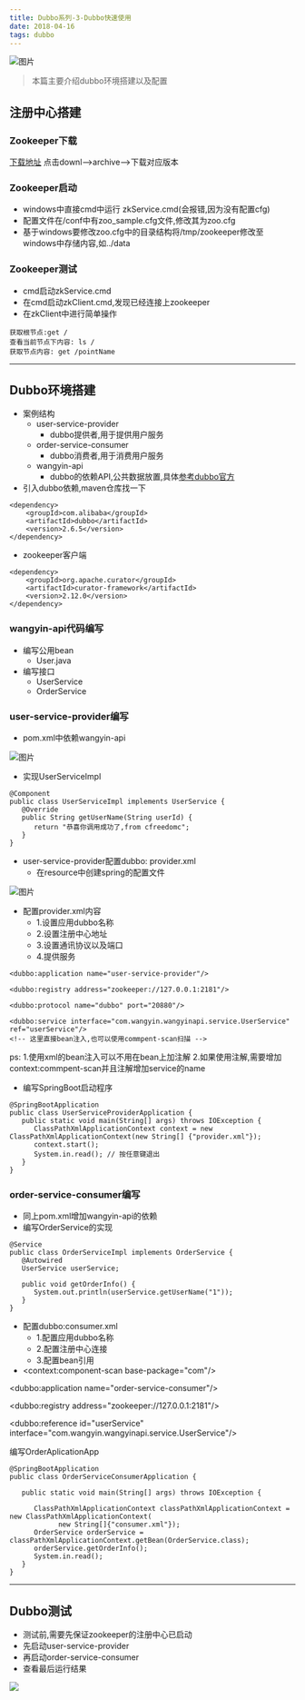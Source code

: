 ```yaml
---
title: Dubbo系列-3-Dubbo快速使用
date: 2018-04-16
tags: dubbo
---
```

![图片](http://pl5cg4rhb.bkt.clouddn.com/dubbo7page.png)
>本篇主要介绍dubbo环境搭建以及配置

<!-- more -->
## 注册中心搭建
### Zookeeper下载
[下载地址](http://archive.apache.org)  点击downl-->archive-->下载对应版本
### Zookeeper启动
* windows中直接cmd中运行 zkService.cmd(会报错,因为没有配置cfg)
* 配置文件在/conf中有zoo_sample.cfg文件,修改其为zoo.cfg
* 基于windows要修改zoo.cfg中的目录结构将/tmp/zookeeper修改至windows中存储内容,如../data
### Zookeeper测试
* cmd启动zkService.cmd
* 在cmd启动zkClient.cmd,发现已经连接上zookeeper
* 在zkClient中进行简单操作
```
获取根节点:get /
查看当前节点下内容: ls /
获取节点内容: get /pointName
```


---
## Dubbo环境搭建
* 案例结构
  * user-service-provider
    * dubbo提供者,用于提供用户服务
  * order-service-consumer
    * dubbo消费者,用于消费用户服务
  * wangyin-api
    * dubbo的依赖API,公共数据放置,具体[参考dubbo官方](http://dubbo.apache.org/zh-cn/docs/user/best-practice.html)
* 引入dubbo依赖,maven仓库找一下
```
<dependency>
    <groupId>com.alibaba</groupId>
    <artifactId>dubbo</artifactId>
    <version>2.6.5</version>
</dependency>
```
* zookeeper客户端
```
<dependency>
    <groupId>org.apache.curator</groupId>
    <artifactId>curator-framework</artifactId>
    <version>2.12.0</version>
</dependency>
```
### wangyin-api代码编写
* 编写公用bean
  * User.java
* 编写接口
  * UserService
  * OrderService
### user-service-provider编写
* pom.xml中依赖wangyin-api

![图片](https://raw.githubusercontent.com/cfreedomc/picture/master/img/dubbo3-1.png)
* 实现UserServiceImpl
```
@Component
public class UserServiceImpl implements UserService {
   @Override
   public String getUserName(String userId) {
      return "恭喜你调用成功了,from cfreedomc";
   }
}
```
* user-service-provider配置dubbo: provider.xml
  * 在resource中创建spring的配置文件

![图片](https://raw.githubusercontent.com/cfreedomc/picture/master/img/dubbo3-2.png)
  * 配置provider.xml内容
    * 1.设置应用dubbo名称
    * 2.设置注册中心地址
    * 3.设置通讯协议以及端口
    * 4.提供服务
```
<dubbo:application name="user-service-provider"/>

<dubbo:registry address="zookeeper://127.0.0.1:2181"/>

<dubbo:protocol name="dubbo" port="20880"/>

<dubbo:service interface="com.wangyin.wangyinapi.service.UserService" ref="userService"/>
<!-- 这里直接bean注入,也可以使用commpent-scan扫描 -->
```
<bean id="userService" class="com.wangyin.userserviceprovider.service.UserServiceImpl" />

ps:
1.使用xml的bean注入可以不用在bean上加注解
2.如果使用注解,需要增加context:commpent-scan并且注解增加service的name
* 编写SpringBoot启动程序
```
@SpringBootApplication
public class UserServiceProviderApplication {
   public static void main(String[] args) throws IOException {
      ClassPathXmlApplicationContext context = new ClassPathXmlApplicationContext(new String[] {"provider.xml"});
      context.start();
      System.in.read(); // 按任意键退出
   }
}
```
### order-service-consumer编写
* 同上pom.xml增加wangyin-api的依赖
* 编写OrderService的实现
```
@Service
public class OrderServiceImpl implements OrderService {
   @Autowired
   UserService userService;

   public void getOrderInfo() {
      System.out.println(userService.getUserName("1"));
   }
}
```
* 配置dubbo:consumer.xml
  * 1.配置应用dubbo名称
  * 2.配置注册中心连接
  * 3.配置bean引用
* <context:component-scan base-package="com"/>

<dubbo:application name="order-service-consumer"/>

<dubbo:registry address="zookeeper://127.0.0.1:2181"/>

<dubbo:reference id="userService" interface="com.wangyin.wangyinapi.service.UserService"/>

编写OrderAplicationApp
```
@SpringBootApplication
public class OrderServiceConsumerApplication {

   public static void main(String[] args) throws IOException {

      ClassPathXmlApplicationContext classPathXmlApplicationContext = new ClassPathXmlApplicationContext(
            new String[]{"consumer.xml"});
      OrderService orderService = classPathXmlApplicationContext.getBean(OrderService.class);
      orderService.getOrderInfo();
      System.in.read();
   }
}
```

---
## Dubbo测试
* 测试前,需要先保证zookeeper的注册中心已启动
* 先启动user-service-provider
* 再启动order-service-consumer
* 查看最后运行结果

![](https://raw.githubusercontent.com/cfreedomc/picture/master/img/dubbo3-3.png)

